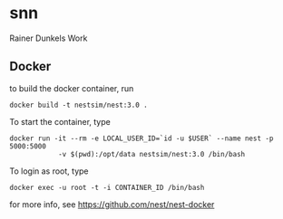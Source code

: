 snn
===

Rainer Dunkels Work


## Docker

to build the docker container, run
```
docker build -t nestsim/nest:3.0 .
```

To start the container, type
```
docker run -it --rm -e LOCAL_USER_ID=`id -u $USER` --name nest -p 5000:5000
            -v $(pwd):/opt/data nestsim/nest:3.0 /bin/bash
```


To login as root, type
```
docker exec -u root -t -i CONTAINER_ID /bin/bash
```

for more info, see https://github.com/nest/nest-docker

